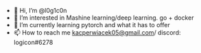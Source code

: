 - 👋 Hi, I’m @l0g1c0n
- 👀 I’m interested in Mashine learning/deep learning. go + docker
- 🌱 I’m currently learning pytorch and what it has to offer
- 📫 How to reach me kacperwiacek05@gmail.com/ discord: logicon#6278

<!---
l0g1c0n/l0g1c0n is a ✨ special ✨ repository because its `README.md` (this file) appears on your GitHub profile.
You can click the Preview link to take a look at your changes.
--->
